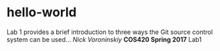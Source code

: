 # hello-world
Lab 1 provides a brief introduction to three ways the Git source control system can be used...
*Nick Voroninskiy* __COS420 Spring 2017__ Lab1
